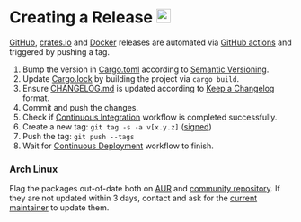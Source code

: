 # Creating a Release <a href="https://github.com/orhun/menyoki"><img src="https://user-images.githubusercontent.com/24392180/99184076-96c10b00-2751-11eb-99ea-ad962144df76.png" width="25"></a>

[GitHub](https://github.com/orhun/menyoki/releases), [crates.io](https://crates.io/crates/menyoki/) and [Docker](https://hub.docker.com/r/orhunp/menyoki) releases are automated via [GitHub actions](https://github.com/orhun/menyoki/blob/master/.github/workflows/cd.yml) and triggered by pushing a tag.

1. Bump the version in [Cargo.toml](https://github.com/orhun/menyoki/blob/master/Cargo.toml) according to [Semantic Versioning](https://semver.org/spec/v2.0.0.html).
2. Update [Cargo.lock](https://github.com/orhun/menyoki/blob/master/Cargo.lock) by building the project via `cargo build`.
3. Ensure [CHANGELOG.md](https://github.com/orhun/menyoki/blob/master/CHANGELOG.md) is updated according to [Keep a Changelog](https://keepachangelog.com/en/1.0.0/) format.
4. Commit and push the changes.
5. Check if [Continuous Integration](https://github.com/orhun/menyoki/actions) workflow is completed successfully.
6. Create a new tag: `git tag -s -a v[x.y.z]` ([signed](https://keyserver.ubuntu.com/pks/lookup?search=0x53F218C35C1DC8B1&op=vindex))
7. Push the tag: `git push --tags`
8. Wait for [Continuous Deployment](https://github.com/orhun/menyoki/actions) workflow to finish.

### Arch Linux

Flag the packages out-of-date both on [AUR](https://aur.archlinux.org/packages/?O=0&SeB=b&K=menyoki&outdated=&SB=n&SO=a&PP=50&do_Search=Go) and [community repository](https://archlinux.org/packages/community/x86_64/menyoki/). If they are not updated within 3 days, contact and ask for the [current maintainer](mailto:orhunparmaksiz@gmail.com) to update them.
